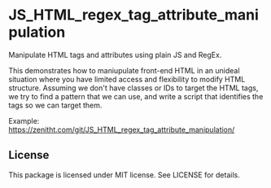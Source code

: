 # JS_HTML_regex_tag_attribute_manipulation
Manipulate HTML tags and attributes using plain JS and RegEx.

This demonstrates how to maniupulate front-end HTML in an unideal situation where you have limited access and flexibility to modify HTML structure. Assuming we don't have classes or IDs to target the HTML tags, we try to find a pattern that we can use, and write a script that identifies the tags so we can target them.

Example: https://zenitht.com/git/JS_HTML_regex_tag_attribute_manipulation/

## License ##

This package is licensed under MIT license. See LICENSE for details.
